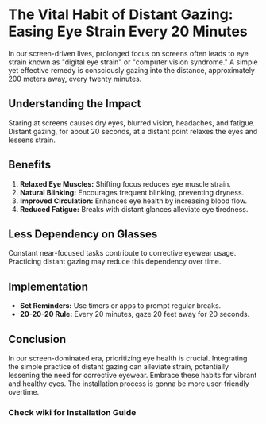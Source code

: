 # The Vital Habit of Distant Gazing: Easing Eye Strain Every 20 Minutes
 

In our screen-driven lives, prolonged focus on screens often leads to eye strain known as "digital eye strain" or "computer vision syndrome." A simple yet effective remedy is consciously gazing into the distance, approximately 200 meters away, every twenty minutes.

## Understanding the Impact

Staring at screens causes dry eyes, blurred vision, headaches, and fatigue. Distant gazing, for about 20 seconds, at a distant point relaxes the eyes and lessens strain.

## Benefits

1. **Relaxed Eye Muscles:** Shifting focus reduces eye muscle strain.
2. **Natural Blinking:** Encourages frequent blinking, preventing dryness.
3. **Improved Circulation:** Enhances eye health by increasing blood flow.
4. **Reduced Fatigue:** Breaks with distant glances alleviate eye tiredness.

## Less Dependency on Glasses

Constant near-focused tasks contribute to corrective eyewear usage. Practicing distant gazing may reduce this dependency over time.

## Implementation

- **Set Reminders:** Use timers or apps to prompt regular breaks.
- **20-20-20 Rule:** Every 20 minutes, gaze 20 feet away for 20 seconds.

## Conclusion

In our screen-dominated era, prioritizing eye health is crucial. Integrating the simple practice of distant gazing can alleviate strain, potentially lessening the need for corrective eyewear. Embrace these habits for vibrant and healthy eyes. The installation process is gonna be more user-friendly overtime.

###            Check wiki for Installation Guide

